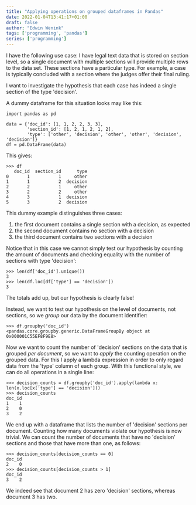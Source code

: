 ```yaml
---
title: "Applying operations on grouped dataframes in Pandas"
date: 2022-01-04T13:41:17+01:00
draft: false
author: "Edwin Wenink"
tags: ['programming', 'pandas']
series: ['programming']
---
```


I have the following use case:
I have legal text data that is stored on section level, so a single document with multiple sections will provide multiple rows to the data set.
These sections have a particular type.
For example, a case is typically concluded with a section where the judges offer their final ruling.

I want to investigate the hypothesis that each case has indeed a single section of the type 'decision'.

A dummy dataframe for this situation looks may like this:

```
import pandas as pd

data = {'doc_id': [1, 1, 2, 2, 3, 3],
        'section_id': [1, 2, 1, 2, 1, 2],
        'type': ['other', 'decision', 'other', 'other', 'decision', 'decision']}
df = pd.DataFrame(data)
```

This gives:

```
>>> df
   doc_id  section_id      type
0       1           1     other
1       1           2  decision
2       2           1     other
3       2           2     other
4       3           1  decision
5       3           2  decision
```

This dummy example distinguishes three cases: 

1. the first document contains a single section with a decision, as expected
2. the second document contains no section with a decision
3. the third document contains two sections with a decision

Notice that in this case we cannot simply test our hypothesis by counting the amount of documents and checking equality with the number of sections with type 'decision':

```
>>> len(df['doc_id'].unique())
3
>>> len(df.loc[df['type'] == 'decision'])
3
```

The totals add up, but our hypothesis is clearly false!

Instead, we want to test our hypothesis on the level of documents, not sections, so we *group* our data by the document identifier:

```
>>> df.groupby('doc_id')
<pandas.core.groupby.generic.DataFrameGroupBy object at 0x000001C55EF8F9E8>
```

Now we want to count the number of 'decision' sections on the data that is grouped *per document*, so we want to *apply* the counting operation on the grouped data.
For this I apply a lambda expression in order to only regard data from the 'type' column of each group.
With this functional style, we can do all operations in a single line:

```
>>> decision_counts = df.groupby('doc_id').apply(lambda x: len(x.loc[x['type'] == 'decision']))
>>> decision_counts
doc_id
1    1
2    0
3    2
```

We end up with a dataframe that lists the number of 'decision' sections per document.
Counting how many documents violate our hypothesis is now trivial.
We can count the number of documents that have no 'decision' sections and those that have more than one, as follows:

```
>>> decision_counts[decision_counts == 0]
doc_id
2    0
>>> decision_counts[decision_counts > 1]
doc_id
3    2
```

We indeed see that document 2 has zero 'decision' sections, whereas document 3 has two.
